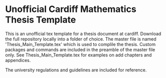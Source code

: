 # Unofficial Cardiff Mathematics Thesis Template


This is an unofficial tex template for a thesis document at cardiff. Download the full repository locally into a folder of choice. The master file is named 'Thesis_Main_Template.tex' which is used to complile the thesis. Custom packages and commands are included in the preamble of the master file only. See Thesis_Main_Template.tex for examples on add chapters and appendices.

The university regulations and guidelines are included for reference.
